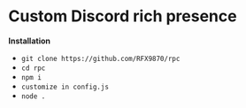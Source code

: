 # Custom Discord rich presence

**Installation**

- `git clone https://github.com/RFX9870/rpc`
- `cd rpc`
- `npm i`
- `customize in config.js`
- `node .`
